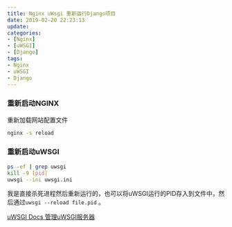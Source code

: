 ```yaml
---
title: Nginx uWsgi 重新运行Django项目
date: 2019-02-20 22:23:13
update:
categories:
- [Nginx]
- [uWSGI]
- [Django]
tags:
- Nginx
- uWSGI
- Django
---
```


### 重新启动NGINX
重新加载网站配置文件
```sh
nginx -s reload
```

### 重新启动uWSGI
```sh
ps -ef | grep uwsgi
kill -9 [pid]
uwsgi --ini uwsgi.ini
```
我是直接杀死进程然后重新运行的，也可以将uWSGI运行的PID存入到文件中，然后通过`uwsgi --reload file.pid` 。

[uWSGI Docs 管理uWSGI服务器](https://uwsgi-docs-zh.readthedocs.io/zh_CN/latest/Management.html)
